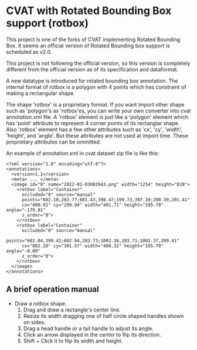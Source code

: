 # CVAT with Rotated Bounding Box support (rotbox)

This project is one of the forks of CVAT implementing Rotated Bounding Box.
It seems an official version of Rotated Bounding box support is scheduled
as v2.0.

This project is not following the official version, so this version is
completely different from the official version as of its specification
and dataformat.

A new datatype is introduced for rotated bounding box annotation. The
internal format of rotbox is a polygon with 4 points which has constraint
of making a rectangular shape.

The shape 'rotbox' is a proprietary format.
If you want import other shape such as 'polygon's as 'rotbox'es,
you can write your own converter into cvat annotation.xml file.
A 'rotbox' element is just like a 'polygon' element which has
'point' attribute to represent 4 corner points of its rectanglar
shape. Also 'rotbox' element has a few other attributes such as
'cx', 'cy', 'width', 'height', and 'angle'. But these attributes
are not used at import time. These proprietary attributes can be
ommitted.

An example of annotation.xml in cvat dataset zip file is
like this:
```
<?xml version="1.0" encoding="utf-8"?>
<annotations>
  <version>1.1</version>
  <meta> ... </meta>
  <image id="0" name="2022-01-03083943.png" width="1254" height="828">
    <rotbox label="Container"
      occluded="0" source="manual"
      points="602.10,202.77;601.43,398.47;199.73,397.10;200.39,201.41"
      cx="400.91" cy="299.94" width="401.71" height="195.70" angle="-179.81"
      z_order="0">
    </rotbox>
    <rotbox label="Container"
      occluded="0" source="manual"
      points="602.04,399.42;602.04,203.73;1002.36,203.71;1002.37,399.41"
      cx="802.20" cy="301.57" width="400.32" height="195.70" angle="-0.00"
      z_order="0">
    </rotbox>
  </image>
</annotations>
```

## A brief operation manual

* Draw a rotbox shape.
  1. Drag and draw a rectangle's center line.
  2. Resize its width dragging one of half circle shaped handles shown on sides.
  3. Drag a head handle or a tail handle to adjust its angle.
  4. Click an arrow displayed in the center to flip its direction.
  5. Shift + Click it to flip its width and height.

